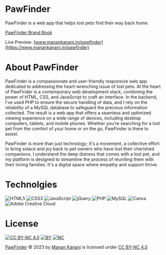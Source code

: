 # PawFinder

PawFinder is a web app that helps lost pets find their way back home.

[PawFinder Brand Book](https://github.com/MananKanani5/PawFinder/blob/main/PawFinder%20BrandBook.pdf)

Live Preview:
[www.manankanani.in/pawfinder](https://www.manankanani.in/pawfinder)


# About PawFinder 

PawFinder is a compassionate and user-friendly responsive web app dedicated to addressing the heart-wrenching issue of lost pets. At the heart of PawFinder is a contemporary web development stack, combining the power of HTML, CSS, and JavaScript to craft an interface. In the backend, I've used PHP to ensure the secure handling of data, and I rely on the reliability of a MySQL database to safeguard the precious information collected. The result is a web app that offers a seamless and optimized viewing experience on a wide range of devices, including desktop computers, tablets, and mobile phones. Whether you're searching for a lost pet from the comfort of your home or on the go, PawFinder is there to assist.

PawFinder is more than just technology; it's a movement, a collective effort to bring solace and joy back to pet owners who have lost their cherished companions. I understand the deep distress that comes with a lost pet, and my platform is designed to streamline the process of reuniting them with their loving families. It's a digital space where empathy and support thrive.

# Technolgies

![HTML5](https://img.shields.io/badge/html5-%23E34F26.svg?style=for-the-badge&logo=html5&logoColor=white) ![CSS3](https://img.shields.io/badge/css3-%231572B6.svg?style=for-the-badge&logo=css3&logoColor=white) ![JavaScript](https://img.shields.io/badge/javascript-%23323330.svg?style=for-the-badge&logo=javascript&logoColor=%23F7DF1E) ![jQuery](https://img.shields.io/badge/jquery-%230769AD.svg?style=for-the-badge&logo=jquery&logoColor=white)  ![PHP](https://img.shields.io/badge/php-%23777BB4.svg?style=for-the-badge&logo=php&logoColor=white) ![MySQL](https://img.shields.io/badge/mysql-%2300000f.svg?style=for-the-badge&logo=mysql&logoColor=white) ![Canva](https://img.shields.io/badge/Canva-%2300C4CC.svg?style=for-the-badge&logo=Canva&logoColor=white) ![Adobe Creative Cloud](https://img.shields.io/badge/Adobe%20Creative%20Cloud-DA1F26.svg?style=for-the-badge&logo=Adobe%20Creative%20Cloud&logoColor=white)

# License

[![CC BY-NC 4.0](https://mirrors.creativecommons.org/presskit/icons/cc.svg)](http://creativecommons.org/licenses/by-nc/4.0/) [![BY](https://mirrors.creativecommons.org/presskit/icons/by.svg)](http://creativecommons.org/licenses/by-nc/4.0/) [![NC](https://mirrors.creativecommons.org/presskit/icons/nc.svg)](http://creativecommons.org/licenses/by-nc/4.0/)

[PawFinder](https://www.manankanani.in/pawfinder/) © 2023 by [Manan Kanani](https://github.com/MananKanani5) is licensed under [CC BY-NC 4.0](http://creativecommons.org/licenses/by-nc/4.0/?ref=chooser-v1) 

